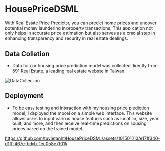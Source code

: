 # HousePriceDSML
With Real Estate Price Predictor, you can predict home prices and uncover potential money laundering in property transactions. This application not only helps in accurate price estimation but also serves as a crucial step in enhancing transparency and security in real estate dealings.

## Data Colletion 
+ Data for our housing price prediction model was collected directly from [591 Real Estate](https://www.591.com.tw/), a leading real estate website in Taiwan.


![DataCollection](https://github.com/tuvietanht/HousePriceDSML/assets/101501013/5b8f3d3b-a93e-4610-bbf4-9a6ccbcacb1e)


## Deployment
+ To be easy testing and interaction with my housing price prediction model, I deployed the model on a simple web interface. This website allows users to input various house features such as location, size, year built, and more, and then receive real-time predictions on housing prices based on the trained model.


https://github.com/tuvietanht/HousePriceDSML/assets/101501013/e17ff340-d1ff-467e-bdcb-1ec058e7f015


